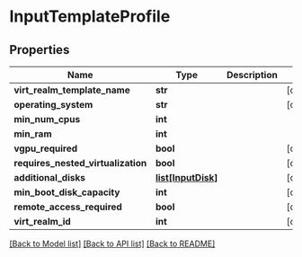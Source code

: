 # InputTemplateProfile

## Properties
Name | Type | Description | Notes
------------ | ------------- | ------------- | -------------
**virt_realm_template_name** | **str** |  | [optional] 
**operating_system** | **str** |  | [optional] 
**min_num_cpus** | **int** |  | 
**min_ram** | **int** |  | 
**vgpu_required** | **bool** |  | [optional] 
**requires_nested_virtualization** | **bool** |  | [optional] 
**additional_disks** | [**list[InputDisk]**](InputDisk.md) |  | [optional] 
**min_boot_disk_capacity** | **int** |  | [optional] 
**remote_access_required** | **bool** |  | [optional] 
**virt_realm_id** | **int** |  | [optional] 

[[Back to Model list]](../README.md#documentation-for-models) [[Back to API list]](../README.md#documentation-for-api-endpoints) [[Back to README]](../README.md)


